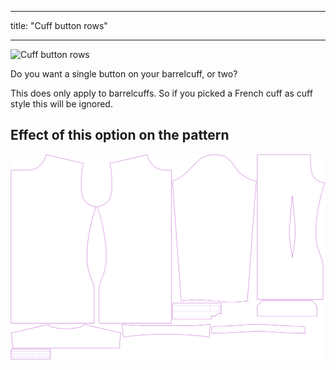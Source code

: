 ***

title: "Cuff button rows"

***

![Cuff button rows](cuffbuttonrows.svg)

Do you want a single button on your barrelcuff, or two?

<Note>

This does only apply to barrelcuffs. So if you picked a French cuff as cuff style this will be ignored.

</Note>

## Effect of this option on the pattern

![This image shows the effect of this option by superimposing several variants that have a different value for this option](simon_cuffbuttonrows_sample.svg "Effect of this option on the pattern")
